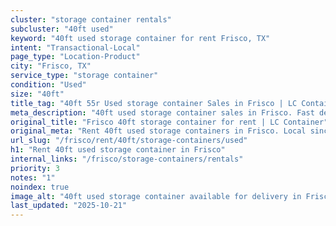 ```yaml
---
cluster: "storage container rentals"
subcluster: "40ft used"
keyword: "40ft used storage container for rent Frisco, TX"
intent: "Transactional-Local"
page_type: "Location-Product"
city: "Frisco, TX"
service_type: "storage container"
condition: "Used"
size: "40ft"
title_tag: "40ft 55r Used storage container Sales in Frisco | LC Container"
meta_description: "40ft used storage container sales in Frisco. Fast delivery, competitive pricing. Serving storage containers area. Quote ID: 9VY. Call (214) 524-4168 for your free quote today."
original_title: "Frisco 40ft storage container for rent | LC Container"
original_meta: "Rent 40ft used storage containers in Frisco. Local since 2003. Flexible rental terms. Same-week delivery available. Get your free quote — call (214) 524-4168..."
url_slug: "/frisco/rent/40ft/storage-containers/used"
h1: "Rent 40ft used storage container in Frisco"
internal_links: "/frisco/storage-containers/rentals"
priority: 3
notes: "1"
noindex: true
image_alt: "40ft used storage container available for delivery in Frisco"
last_updated: "2025-10-21"
---
```


<!-- TODO: Add unique city/inventory copy, images, and internal links here. -->
